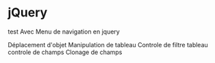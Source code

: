 # jQuery
test
Avec Menu de navigation en jquery

Déplacement d'objet
Manipulation de tableau
Controle de filtre tableau
controle de champs
Clonage de champs


